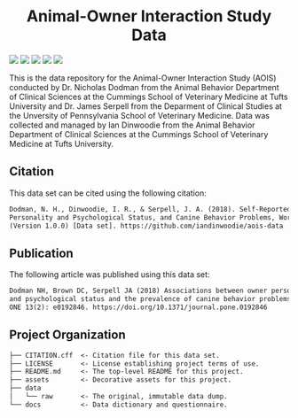 <h1 align="center">Animal-Owner Interaction Study Data</h1>

<p align="left">
    <a href="LICENSE" alt="License">
        <img src="https://img.shields.io/github/license/iandinwoodie/aois-data" /></a>
    <a href="CITATION.cff" alt="Citation">
        <img src="https://img.shields.io/badge/citation-dataset-teal" /></a>
    <a href="https://doi.org/10.1371/journal.pone.0192846" alt="Article">
        <img src="https://img.shields.io/badge/article-PLOS_ONE-purple" /></a>
    <img src="https://img.shields.io/github/repo-size/iandinwoodie/aois-data" />
    <a href="https://github.com/iandinwoodie/aois-data/releases" alt="Latest Release">
        <img src="https://img.shields.io/github/v/tag/iandinwoodie/aois-data" /></a>
</p>

This is the data repository for the Animal-Owner Interaction Study (AOIS)
conducted by Dr. Nicholas Dodman from the Animal Behavior Department of Clinical
Sciences at the Cummings School of Veterinary Medicine at Tufts University and
Dr. James Serpell from the Deparment of Clinical Studies at the Unversity of
Pennsylvania School of Veterinary Medicine. Data was collected and managed by
Ian Dinwoodie from the Animal Behavior Department of Clinical Sciences at the
Cummings School of Veterinary Medicine at Tufts University.

## Citation

This data set can be cited using the following citation:

```txt
Dodman, N. H., Dinwoodie, I. R., & Serpell, J. A. (2018). Self-Reported Owner
Personality and Psychological Status, and Canine Behavior Problems, World: 2017
(Version 1.0.0) [Data set]. https://github.com/iandinwoodie/aois-data
```

## Publication

The following article was published using this data set:

```txt
Dodman NH, Brown DC, Serpell JA (2018) Associations between owner personality
and psychological status and the prevalence of canine behavior problems. PLOS
ONE 13(2): e0192846. https://doi.org/10.1371/journal.pone.0192846
```

## Project Organization

```txt
├── CITATION.cff  <- Citation file for this data set.
├── LICENSE       <- License establishing project terms of use.
├── README.md     <- The top-level README for this project.
├── assets        <- Decorative assets for this project.
├── data
│   └── raw       <- The original, immutable data dump.
└── docs          <- Data dictionary and questionnaire.
```
